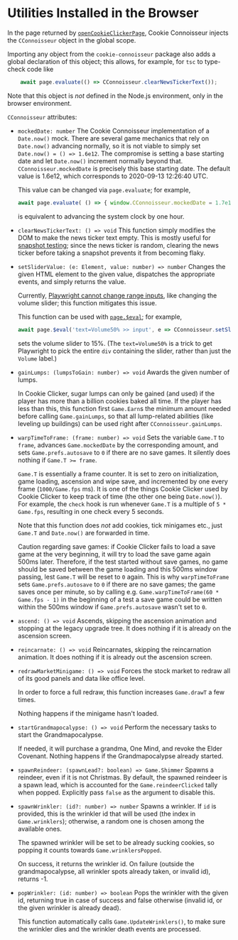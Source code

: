 Utilities Installed in the Browser
==================================

In the page returned by [`openCookieClickerPage`](./openCookieClickerPage.md),
Cookie Connoisseur injects the `CConnoisseur` object in the global scope.

Importing any object from the `cookie-connoisseur` package
also adds a global declaration of this object;
this allows, for example,
for `tsc` to type-check code like
```typescript
    await page.evaluate(() => CConnoisseur.clearNewsTickerText());
```

Note that this object is _not_ defined in the Node.js environment,
only in the browser environment.

`CConnoisseur` attributes:

-   `mockedDate: number`
    The Cookie Connoisseur implementation of a `Date.now()` mock.
    There are several game mechanics that rely on `Date.now()` advancing normally,
    so it is not viable to simply set `Date.now() = () => 1.6e12`.
    The compromise is setting a base starting date
    and let `Date.now()` increment normally beyond that.
    `CConnoisseur.mockedDate` is precisely this base starting date.
    The default value is 1.6e12, which corresponds to 2020-09-13 12:26:40 UTC.

    This value can be changed via `page.evaluate`;
    for example,
    ```typescript
    await page.evaluate( () => { window.CConnoisseur.mockedDate = 1.7e12 } );
    ```
    is equivalent to advancing the system clock by one hour.

-   `clearNewsTickerText: () => void`
    This function simply modifies the DOM to make the news ticker text empty.
    This is mostly useful for [snapshot testing](https://playwright.dev/docs/test-snapshots);
    since the news ticker is random,
    clearing the news ticker before taking a snapshot prevents it from becoming flaky.

-   `setSliderValue: (e: Element, value: number) => number`
    Changes the given HTML element to the given value,
    dispatches the appropriate events,
    and simply returns the value.

    Currently,
    [Playwright cannot change range inputs](https://github.com/microsoft/playwright/issues/4231#issuecomment-716049872),
    like changing the volume slider;
    this function mitigates this issue.

    This function can be used with
    [`page.$eval`](https://playwright.dev/docs/api/class-page#page-eval-on-selector);
    for example,
    ```typescript
    await page.$eval('text=Volume50% >> input', e => CConnoisseur.setSliderValue(e, 15));
    ```
    sets the volume slider to 15%.
    (The `text=Volume50%` is a trick to get Playwright to pick the entire `div`
    containing the slider, rather than just the `Volume` label.)

-   `gainLumps: (lumpsToGain: number) => void`
    Awards the given number of lumps.

    In Cookie Clicker,
    sugar lumps can only be gained (and used)
    if the player has more than a billion cookies baked all time.
    If the player has less than this,
    this function first `Game.Earn`s the minimum amount needed before calling `Game.gainLumps`,
    so that all lump-related abilities
    (like leveling up buildings)
    can be used right after `CConnoisseur.gainLumps`.

-   `warpTimeToFrame: (frame: number) => void`
    Sets the variable `Game.T` to `frame`,
    advances `Game.mockedDate` by the corresponding amount,
    and sets `Game.prefs.autosave` to `0` if there are no save games.
    It silently does nothing if `Game.T >= frame`.

    `Game.T` is essentially a frame counter.
    It is set to zero on initialization, game loading, ascension and wipe save,
    and incremented by one every frame (`1000/Game.fps` ms).
    It is one of the things Cookie Clicker used by Cookie Clicker to keep track of time
    (the other one being `Date.now()`).
    For example, the `check` hook is run whenever `Game.T` is a multiple of `5 * Game.fps`,
    resulting in one check every 5 seconds.

    Note that this function does _not_ add cookies, tick minigames etc.,
    just `Game.T` and `Date.now()` are forwarded in time.

    Caution regarding save games:
    if Cookie Clicker fails to load a save game at the very beginning,
    it will try to load the save game again 500ms later.
    Therefore, if the test started without save games,
    no game should be saved between the game loading and this 500ms window passing,
    lest `Game.T` will be reset to `0` again.
    This is why `warpTimeToFrame` sets `Game.prefs.autosave` to `0` if there are no save games;
    the game saves once per minute,
    so by calling e.g. `Game.warpTimeToFrame(60 * Game.fps - 1)` in the beginning of a test
    a save game could be written within the 500ms window
    if `Game.prefs.autosave` wasn't set to `0`.

-   `ascend: () => void`
    Ascends, skipping the ascension animation and stopping at the legacy upgrade tree.
    It does nothing if it is already on the ascension screen.

-   `reincarnate: () => void`
    Reincarnates, skipping the reincarnation animation.
    It does nothing if it is already out the ascension screen.

-   `redrawMarketMinigame: () => void`
    Forces the stock market to redraw all of its good panels and data like office level.

    In order to force a full redraw,
    this function increases `Game.drawT` a few times.

    Nothing happens if the minigame hasn't loaded.

-   `startGrandmapocalypse: () => void`
    Perform the necessary tasks to start the Grandmapocalypse.

    If needed,
    it will purchase a grandma, One Mind, and revoke the Elder Covenant.
    Nothing happens if the Grandmapocalypse already started.

-   `spawnReindeer: (spawnLead?: boolean) => Game.Shimmer`
    Spawns a reindeer,
    even if it is not Christmas.
    By default,
    the spawned reindeer is a spawn lead,
    which is accounted for the `Game.reindeerClicked` tally when popped.
    Explicitly pass `false` as the argument to disable this.

-   `spawnWrinkler: (id?: number) => number`
    Spawns a wrinkler.
    If `id` is provided,
    this is the wrinkler id that will be used
    (the index in `Game.wrinklers`);
    otherwise, a random one is chosen among the available ones.

    The spawned wrinkler will be set to be already sucking cookies,
    so popping it counts towards `Game.wrinklersPopped`.

    On success, it returns the wrinkler id.
    On failure
    (outside the grandmapocalypse,
    all wrinkler spots already taken,
    or invalid id),
    returns -1.

-   `popWrinkler: (id: number) => boolean`
    Pops the wrinkler with the given id,
    returning true in case of success and false otherwise
    (invalid id, or the given wrinkler is already dead).

    This function automatically calls `Game.UpdateWrinklers()`,
    to make sure the wrinkler dies and the wrinkler death events are processed.
